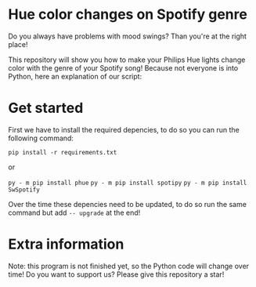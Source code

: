 # Hue color changes on Spotify genre

Do you always have problems with mood swings? Than you're at the right place!

This repository will show you how to make your Philips Hue lights change color with the genre of your Spotify song! Because not everyone is into Python, here an explanation of our script:

# Get started

First we have to install the required depencies, to do so you can run the following command:

```pip install -r requirements.txt```

or

```py - m pip install phue```
```py - m pip install spotipy```
```py - m pip install SwSpotify```

Over the time these depencies need to be updated, to do so run the same command but add ```-- upgrade``` at the end!

# Extra information

Note: this program is not finished yet, so the Python code will change over time!
Do you want to support us? Please give this repository a star!
